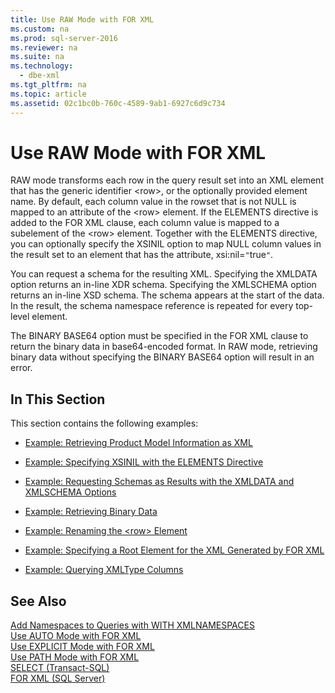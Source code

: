 ```yaml
---
title: Use RAW Mode with FOR XML
ms.custom: na
ms.prod: sql-server-2016
ms.reviewer: na
ms.suite: na
ms.technology: 
  - dbe-xml
ms.tgt_pltfrm: na
ms.topic: article
ms.assetid: 02c1bc0b-760c-4589-9ab1-6927c6d9c734
---
```

# Use RAW Mode with FOR XML
  RAW mode transforms each row in the query result set into an XML element that has the generic identifier \<row\>, or the optionally provided element name. By default, each column value in the rowset that is not NULL is mapped to an attribute of the \<row\> element. If the ELEMENTS directive is added to the FOR XML clause, each column value is mapped to a subelement of the \<row\> element. Together with the ELEMENTS directive, you can optionally specify the XSINIL option to map NULL column values in the result set to an element that has the attribute, xsi:nil\=`"`true`"`.  
  
 You can request a schema for the resulting XML. Specifying the XMLDATA option returns an in\-line XDR schema. Specifying the XMLSCHEMA option returns an in\-line XSD schema. The schema appears at the start of the data. In the result, the schema namespace reference is repeated for every top\-level element.  
  
 The BINARY BASE64 option must be specified in the FOR XML clause to return the binary data in base64\-encoded format. In RAW mode, retrieving binary data without specifying the BINARY BASE64 option will result in an error.  
  
## In This Section  
 This section contains the following examples:  
  
-   [Example: Retrieving Product Model Information as XML](../Topic/Example:%20Retrieving%20Product%20Model%20Information%20as%20XML.md)  
  
-   [Example: Specifying XSINIL with the ELEMENTS Directive](../Topic/Example:%20Specifying%20XSINIL%20with%20the%20ELEMENTS%20Directive.md)  
  
-   [Example: Requesting Schemas as Results with the XMLDATA and XMLSCHEMA Options](../Topic/Example:%20Requesting%20Schemas%20as%20Results%20with%20the%20XMLDATA%20and%20XMLSCHEMA%20Options.md)  
  
-   [Example: Retrieving Binary Data](../Topic/Example:%20Retrieving%20Binary%20Data.md)  
  
-   [Example: Renaming the &#60;row&#62; Element](../Topic/Example:%20Renaming%20the%20%3Crow%3E%20Element.md)  
  
-   [Example: Specifying a Root Element for the XML Generated by FOR XML](../Topic/Example:%20Specifying%20a%20Root%20Element%20for%20the%20XML%20Generated%20by%20FOR%20XML.md)  
  
-   [Example: Querying XMLType Columns](../Topic/Example:%20Querying%20XMLType%20Columns.md)  
  
## See Also  
 [Add Namespaces to Queries with WITH XMLNAMESPACES](../../Topics\TopicNameNotContainA/Add-Namespaces-to-Queries-with-WITH-XMLNAMESPACES.md)   
 [Use AUTO Mode with FOR XML](../../Topics\TopicNameNotContainA/Use-AUTO-Mode-with-FOR-XML.md)   
 [Use EXPLICIT Mode with FOR XML](../../Topics\TopicNameNotContainA/Use-EXPLICIT-Mode-with-FOR-XML.md)   
 [Use PATH Mode with FOR XML](../../Topics\TopicNameNotContainA/Use-PATH-Mode-with-FOR-XML.md)   
 [SELECT &#40;Transact-SQL&#41;](../Topic/SELECT%20\(Transact-SQL\).md)   
 [FOR XML &#40;SQL Server&#41;](../Topic/FOR%20XML%20\(SQL%20Server\).md)  
  
  